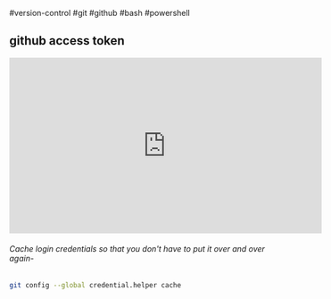 #version-control #git #github #bash #powershell 

## github access token

<iframe width="560" height="315" src="https://www.youtube.com/embed/kHkQnuYzwoo?si=dNDuNdGy7jXkhXAl" title="YouTube video player" frameborder="0" allow="accelerometer; autoplay; clipboard-write; encrypted-media; gyroscope; picture-in-picture; web-share" allowfullscreen></iframe>

###### Cache login credentials so that you don't have to put it over and over again-
```bash
git config --global credential.helper cache
```


